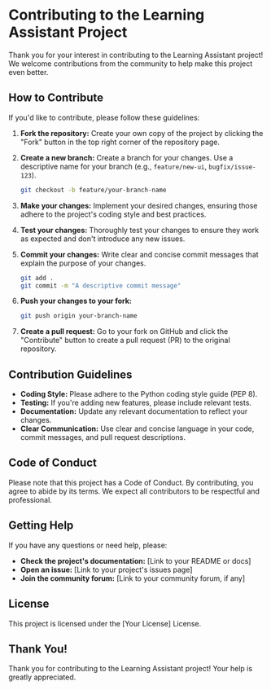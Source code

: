 # Contributing to the Learning Assistant Project

Thank you for your interest in contributing to the Learning Assistant project! We welcome contributions from the community to help make this project even better.

## How to Contribute

If you'd like to contribute, please follow these guidelines:

1.  **Fork the repository:** Create your own copy of the project by clicking the "Fork" button in the top right corner of the repository page.

2.  **Create a new branch:** Create a branch for your changes. Use a descriptive name for your branch (e.g., `feature/new-ui`, `bugfix/issue-123`).

    ```bash
    git checkout -b feature/your-branch-name
    ```

3.  **Make your changes:** Implement your desired changes, ensuring those adhere to the project's coding style and best practices.

4.  **Test your changes:** Thoroughly test your changes to ensure they work as expected and don't introduce any new issues.

5.  **Commit your changes:** Write clear and concise commit messages that explain the purpose of your changes.

    ```bash
    git add .
    git commit -m "A descriptive commit message"
    ```

6.  **Push your changes to your fork:**

    ```bash
    git push origin your-branch-name
    ```

7.  **Create a pull request:** Go to your fork on GitHub and click the "Contribute" button to create a pull request (PR) to the original repository.

## Contribution Guidelines

* **Coding Style:** Please adhere to the Python coding style guide (PEP 8).
* **Testing:** If you're adding new features, please include relevant tests.
* **Documentation:** Update any relevant documentation to reflect your changes.
* **Clear Communication:** Use clear and concise language in your code, commit messages, and pull request descriptions.

## Code of Conduct

Please note that this project has a Code of Conduct. By contributing, you agree to abide by its terms. We expect all contributors to be respectful and professional.

## Getting Help

If you have any questions or need help, please:

* **Check the project's documentation:** [Link to your README or docs]
* **Open an issue:** [Link to your project's issues page]
* **Join the community forum:** [Link to your community forum, if any]

## License

This project is licensed under the [Your License] License.

## Thank You!

Thank you for contributing to the Learning Assistant project! Your help is greatly appreciated.